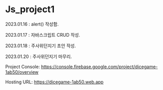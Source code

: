 # Js_project1
2023.01.16 : alert() 작성함.

2023.01.17 : 자바스크립트 CRUD 작성.

2023.01.18 : 주사위던지기 초안 작성.

2023.01.20 : 주사위던지기 마무리.


Project Console: https://console.firebase.google.com/project/dicegame-1ab50/overview




Hosting URL: https://dicegame-1ab50.web.app
